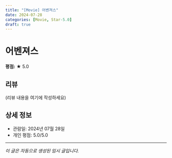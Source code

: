 ```yaml
---
title: "[Movie] 어벤져스"
date: 2024-07-28
categories: [Movie, Star-5.0]
draft: true
---
```


# 어벤져스

**평점:** ★ 5.0

## 리뷰

(리뷰 내용을 여기에 작성하세요)

## 상세 정보

- 관람일: 2024년 07월 28일
- 개인 평점: 5.0/5.0

---

*이 글은 자동으로 생성된 임시 글입니다.*
